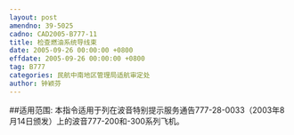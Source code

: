 ```yaml
---
layout: post
amendno: 39-5025
cadno: CAD2005-B777-11
title: 检查燃油系统导线束
date: 2005-09-26 00:00:00 +0800
effdate: 2005-09-26 00:00:00 +0800
tag: B777
categories: 民航中南地区管理局适航审定处
author: 钟颖芬
---
```


##适用范围:
本指令适用于列在波音特别提示服务通告777-28-0033（2003年8月14日颁发）上的波音777-200和-300系列飞机。

